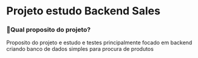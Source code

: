 # Projeto estudo Backend Sales

### 💭Qual proposito do projeto?

Proposito do projeto e estudo e testes principalmente focado em backend criando banco de dados simples para procura de produtos
